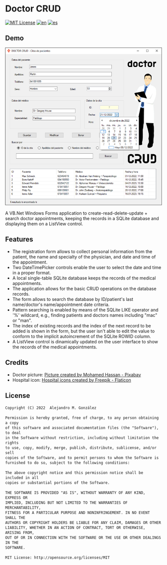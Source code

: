 Doctor CRUD
===============
[![MIT License](https://img.shields.io/badge/License-MIT-green.svg)](https://choosealicense.com/licenses/mit/)
[![en](https://img.shields.io/badge/lang-en-red.svg)](https://github.com/alejandroMAD/doctor-CRUD/blob/master/README.md)
[![es](https://img.shields.io/badge/lang-es-yellow.svg)](https://github.com/alejandroMAD/doctor-CRUD/blob/master/README.es.md)

Demo
----------
![Demo screenshot](/screenshot.png)

A VB.Net Windows Forms application to create-read-delete-update + search doctor appointments, keeping the records in a SQLite database and displaying them on a ListView control.

Features
-------------------
* The registration form allows to collect personal information from the patient, the name and specialty of the physician, and date and time of the appointment.
* Two DateTimePicker controls enable the user to select the date and time in a proper format.
* A local single-table SQLite database keeps the records of the medical appointments.
* The application allows for the basic CRUD operations on the database records.
* The form allows to search the database by ID/patient's last name/doctor's name/appointment date criteria.
* Pattern searching is enabled by means of the SQLite LIKE operator and '%' wildcard, e.g., finding patients and doctors names including "mac" or "man".
* The index of existing records and the index of the next record to be added is shown in the form, but the user isn't able to edit the value to conform to the implicit autoincrement of the SQLite ROWID column. 
* A ListView control is dinamically updated on the user interface to show the records of the medical appointments.

Credits
-------------------

* Doctor picture: [Picture created by Mohamed Hassan - Pixabay](https://pixabay.com/images/id-2988137)
* Hospital icon: [Hospital icons created by Freepik - Flaticon](https://www.flaticon.com/free-icons/hospital)

License
--------
    Copyright (C) 2022  Alejandro M. González
    
    Permission is hereby granted, free of charge, to any person obtaining a copy
    of this software and associated documentation files (the "Software"), to deal
    in the Software without restriction, including without limitation the rights
    to use, copy, modify, merge, publish, distribute, sublicense, and/or sell
    copies of the Software, and to permit persons to whom the Software is
    furnished to do so, subject to the following conditions:
    
    The above copyright notice and this permission notice shall be included in all
    copies or substantial portions of the Software.
    
    THE SOFTWARE IS PROVIDED "AS IS", WITHOUT WARRANTY OF ANY KIND, EXPRESS OR
    IMPLIED, INCLUDING BUT NOT LIMITED TO THE WARRANTIES OF MERCHANTABILITY,
    FITNESS FOR A PARTICULAR PURPOSE AND NONINFRINGEMENT. IN NO EVENT SHALL THE
    AUTHORS OR COPYRIGHT HOLDERS BE LIABLE FOR ANY CLAIM, DAMAGES OR OTHER
    LIABILITY, WHETHER IN AN ACTION OF CONTRACT, TORT OR OTHERWISE, ARISING FROM,
    OUT OF OR IN CONNECTION WITH THE SOFTWARE OR THE USE OR OTHER DEALINGS IN THE
    SOFTWARE.
    
    MIT License: http://opensource.org/licenses/MIT
